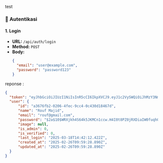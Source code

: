 test

### 🔑 **Autentikasi**
#### **1. Login**
- **URL:** `/api/auth/login`
- **Method:** `POST`
- **Body:**
  ```json
  {
    "email": "user@example.com",
    "password": "password123"
  }
reponse : 
  ```json
{
    "token": "eyJhbGciOiJIUzI1NiIsInR5cCI6IkpXVCJ9.eyJ1c2VySWQiOiJhMzY3NmZiMi0wMjA2LTRmZWMtOWNjNC0wYzQzMGQxODQ2N2QiLCJpYXQiOjE3NDIzMDg5MzIsImV4cCI6MTc0MjMxMjUzMn0.G7IJ4TWONS2WPmiiJl1piWFCGLDM9Fp3HKwlSt7GqZQ",
    "user": {
        "id": "a3676fb2-0206-4fec-9cc4-0c430d18467d",
        "name": "Rouf Majid",
        "email": "rouf@gmail.com",
        "password": "$2a$10$WRXjkh4S64k5JKMCn1ccw.H4I0t8PZ0jRXDiaIW0fuqhQaFxm64yK",
        "image": null,
        "is_admin": 0,
        "is_verified": 0,
        "last_login": "2025-03-18T14:42:12.422Z",
        "created_at": "2025-02-26T09:59:28.890Z",
        "updated_at": "2025-02-26T09:59:28.890Z"
    }
}
